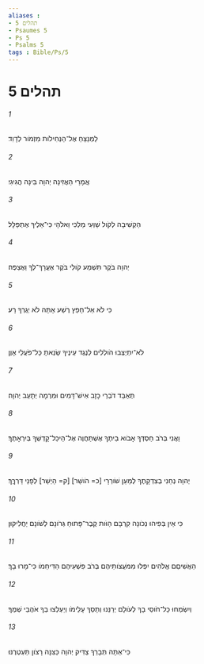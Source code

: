 ```yaml
---
aliases : 
- תהלים 5
- Psaumes 5
- Ps 5
- Psalms 5
tags : Bible/Ps/5
---
```


# תהלים 5

###### 1
לַמְנַצֵּחַ אֶל־הַנְּחִילֹות מִזְמֹור לְדָוִד׃
###### 2
אֲמָרַי הַאֲזִינָה יְהוָה בִּינָה הֲגִיגִי׃
###### 3
הַקְשִׁיבָה לְקֹול שַׁוְעִי מַלְכִּי וֵאלֹהָי כִּי־אֵלֶיךָ אֶתְפַּלָּל׃
###### 4
יְהוָה בֹּקֶר תִּשְׁמַע קֹולִי בֹּקֶר אֶעֱרָךְ־לְךָ וַאֲצַפֶּה׃
###### 5
כִּי לֹא אֵל־חָפֵץ רֶשַׁע אָתָּה לֹא יְגֻרְךָ רָע׃
###### 6
לֹא־יִתְיַצְּבוּ הֹולְלִים לְנֶגֶד עֵינֶיךָ שָׂנֵאתָ כָּל־פֹּעֲלֵי אָוֶן׃
###### 7
תְּאַבֵּד דֹּבְרֵי כָזָב אִישׁ־דָּמִים וּמִרְמָה יְתָעֵב יְהוָה׃
###### 8
וַאֲנִי בְּרֹב חַסְדְּךָ אָבֹוא בֵיתֶךָ אֶשְׁתַּחֲוֶה אֶל־הֵיכַל־קָדְשְׁךָ בְּיִרְאָתֶךָ׃
###### 9
יְהוָה נְחֵנִי בְצִדְקָתֶךָ לְמַעַן שֹׁורְרָי [כ= הֹושַׁר] [ק= הַיְשַׁר] לְפָנַי דַּרְךֶּךָ׃
###### 10
כִּי אֵין בְּפִיהוּ נְכֹונָה קִרְבָּם הַוֹּות קֶבֶר־פָּתוּחַ גְּרֹונָם לְשֹׁונָם יַחֲלִיקוּן׃
###### 11
הַאֲשִׁיםֵם אֱלֹהִים יִפְּלוּ מִמֹּעֲצֹותֵיהֶם בְּרֹב פִּשְׁעֵיהֶם הַדִּיחֵמֹו כִּי־מָרוּ בָךְ׃
###### 12
וְיִשְׂמְחוּ כָל־חֹוסֵי בָךְ לְעֹולָם יְרַנֵּנוּ וְתָסֵךְ עָלֵימֹו וְיַעְלְצוּ בְךָ אֹהֲבֵי שְׁמֶךָ׃
###### 13
כִּי־אַתָּה תְּבָרֵךְ צַדִּיק יְהוָה כַּצִּנָּה רָצֹון תַּעְטְרֶנּוּ׃

